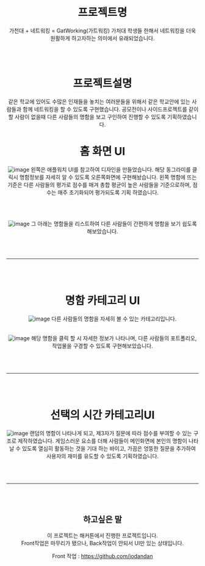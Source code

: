 <div align="center"> 
  
프로젝트명
==========
가천대 + 네트워킹 = GatWorking(가트워킹)
가처대 학생들 한해서 네트워킹을 더욱 원활하게 하고자하는 의미에서 유래되었습니다.

<br></br>

프로젝트설명 
===========
같은 학교에 있어도 수많은 인재들을 놓치는 여러분들을 위해서 같은 학교안에 있는 사람들과 함께 네트워킹을 할 수 있도록 구현했습니다.
공모전이나 사이드프로젝트를 같이 할 사람이 없을때 다른 사람들의 명함을 보고 구인하여 진행할 수 있도록 기획하였습니다.

홈 화면 UI
===========
![image](https://github.com/jodandan/GatWorking-front/assets/113495894/34bb73b0-fb6c-48f9-a5f5-6d66fe42946e)
왼쪽은 애플워치 UI를 참고하여 디자인을 만들었습니다. 해당 동그라미를 클릭시 명함정보를 자세히 알 수 있도록 오른쪽화면에 구현해놨습니다.
왼쪽 명함에 뜨는 기준은 다른 사람들의 평가로 점수를 매겨 총합 평균이 높은 사람들을 기준으로하며, 점수는 매주 초기화되어 평가되도록 기획 하였습니다. 

<br></br>

![image](https://github.com/jodandan/GatWorking-front/assets/113495894/3cc450c1-3f6c-462f-8121-1194de044ea0)
그 아래는 명함들을 리스트하여 다른 사람들이 간편하게 명함을 보기 쉽도록 해보았습니다.

<br></br>
________________________
<br></br>



명함 카테고리 UI 
================
![image](https://github.com/jodandan/GatWorking-front/assets/113495894/a8f7fa55-f6a0-421c-921c-db71e3c7ea16)
다른 사람들의 명함을 자세히 볼 수 있는 카테고리입니다. 
<br></br>

![image](https://github.com/jodandan/GatWorking-front/assets/113495894/5803ff41-b115-448a-8aa3-0594e9e38889)
해당 명함을 클릭 할 시 자세한 정보가 나타나며, 다른 사람들의 포트폴리오,작업물을 구경할 수 있도록 구현해보았습니다.


<br></br>
________________________
<br></br>

선택의 시간 카테고리UI 
======================
![image](https://github.com/jodandan/GatWorking-front/assets/113495894/fab68dda-a293-494a-847c-cf6082772569)
랜덤의 명함이 나타나게 되고, 제3자가 질문에 따라 점수를 부여할 수 있는 구조로 제작하였습니다.
게임스러운 요소를 더해 사람들이 메인화면에 본인의 명함이 나타날 수 있도록 열심히 활동하는 것을 기대 하는 바이고,
가끔은 엉뚱한 질문을 추가하여 사용자의 재미를 유도할 수 있도록 기획하였습니다.

<br></br>
________________________
<br></br>


하고싶은 말 
----------

이 프로젝트는 해커톤에서 진행한 프로젝트입니다.<br>
Front작업은 마무리가 됐으나, Back작업이 안되서 UI만 있는 상태입니다. <br>

Front 작업 : https://github.com/jodandan
</div>
